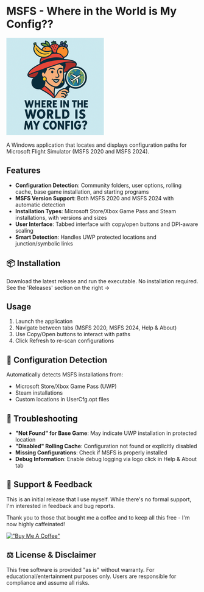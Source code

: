 # MSFS - Where in the World is My Config??

<img src="images/logo.png" alt="Where in the World is My Config Logo" height="256">

A Windows application that locates and displays configuration paths for Microsoft Flight Simulator (MSFS 2020 and MSFS 2024).

## Features

- **Configuration Detection**: Community folders, user options, rolling cache, base game installation, and starting programs
- **MSFS Version Support**: Both MSFS 2020 and MSFS 2024 with automatic detection
- **Installation Types**: Microsoft Store/Xbox Game Pass and Steam installations, with versions and sizes
- **User Interface**: Tabbed interface with copy/open buttons and DPI-aware scaling
- **Smart Detection**: Handles UWP protected locations and junction/symbolic links

## 📦 Installation

Download the latest release and run the executable. No installation required. See the 'Releases' section on the right ->

## Usage

1. Launch the application
2. Navigate between tabs (MSFS 2020, MSFS 2024, Help & About)
3. Use Copy/Open buttons to interact with paths
4. Click Refresh to re-scan configurations

## 🔧 Configuration Detection

Automatically detects MSFS installations from:
- Microsoft Store/Xbox Game Pass (UWP)
- Steam installations
- Custom locations in UserCfg.opt files


## 🐛 Troubleshooting

- **"Not Found" for Base Game**: May indicate UWP installation in protected location
- **"Disabled" Rolling Cache**: Configuration not found or explicitly disabled
- **Missing Configurations**: Check if MSFS is properly installed
- **Debug Information**: Enable debug logging via logo click in Help & About tab

## 🤝 Support & Feedback

This is an initial release that I use myself. While there's no formal support, I'm interested in feedback and bug reports.

Thank you to those that bought me a coffee and to keep all this free - I'm now highly caffeinated!

[!["Buy Me A Coffee"](https://www.buymeacoffee.com/assets/img/custom_images/orange_img.png)](https://www.buymeacoffee.com/fearlessfrog)

## ⚖️ License & Disclaimer

This free software is provided "as is" without warranty. For educational/entertainment purposes only. Users are responsible for compliance and assume all risks.